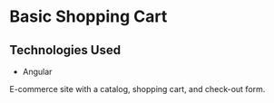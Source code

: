 # Basic Shopping Cart

## Technologies Used
* Angular

E-commerce site with a catalog, shopping cart, and check-out form.